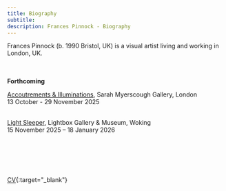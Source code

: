 ```yaml
---
title: Biography
subtitle: 
description: Frances Pinnock - Biography
---  
```

Frances Pinnock (b. 1990 Bristol, UK) is a visual artist living and working in London, UK.
<br/>  
<br/>  
  
**Forthcoming**  

[Accoutrements & Illuminations](https://www.sarahmyerscough.com/exhibitions/70-frances-pinnock-accoutrements-illuminations/), Sarah Myerscough Gallery, London  
13 October - 29 November 2025  
<br/>  

[Light Sleeper](https://www.thelightbox.org.uk/whats-on/frances-pinnock-light-sleeper), Lightbox Gallery & Museum, Woking  
15 November 2025 – 18 January 2026  
<br/>  
<br/>  
<br/>  


[CV](cv.pdf){:target="_blank"} 









   
 




 









  










 



  










 












